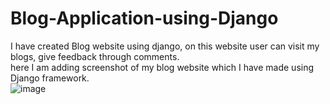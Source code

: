 # Blog-Application-using-Django
I have created Blog website using django, on this website user can visit my blogs, give feedback through comments.<br>
here I am adding screenshot of my blog website which I have made using Django framework.<br>
![image](https://github.com/sayali-kumbhar/Blog-Application-using-Django/assets/124874136/58a6842d-c9d1-49c8-a8eb-09438d37cfdd)
